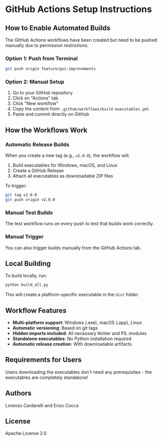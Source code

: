 # GitHub Actions Setup Instructions

## How to Enable Automated Builds

The GitHub Actions workflows have been created but need to be pushed manually due to permission restrictions.

### Option 1: Push from Terminal

```bash
git push origin feature/gui-improvements
```

### Option 2: Manual Setup

1. Go to your GitHub repository
2. Click on "Actions" tab
3. Click "New workflow"
4. Copy the content from `.github/workflows/build-executables.yml`
5. Paste and commit directly on GitHub

## How the Workflows Work

### Automatic Release Builds

When you create a new tag (e.g., `v2.0.0`), the workflow will:

1. Build executables for Windows, macOS, and Linux
2. Create a GitHub Release
3. Attach all executables as downloadable ZIP files

To trigger:
```bash
git tag v2.0.0
git push origin v2.0.0
```

### Manual Test Builds

The test workflow runs on every push to test that builds work correctly.

### Manual Trigger

You can also trigger builds manually from the GitHub Actions tab.

## Local Building

To build locally, run:
```bash
python build_all.py
```

This will create a platform-specific executable in the `dist` folder.

## Workflow Features

- **Multi-platform support**: Windows (.exe), macOS (.app), Linux
- **Automatic versioning**: Based on git tags
- **Hidden imports included**: All necessary tkinter and PIL modules
- **Standalone executables**: No Python installation required
- **Automatic release creation**: With downloadable artifacts

## Requirements for Users

Users downloading the executables don't need any prerequisites - the executables are completely standalone!

## Authors

Lorenzo Cardarelli and Enzo Cocca

## License

Apache License 2.0